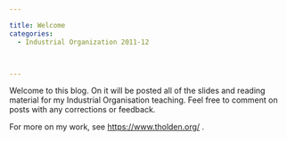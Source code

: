 ```yaml
---

title: Welcome
categories:
  - Industrial Organization 2011-12



---
```

Welcome to this blog. On it will be posted all of the slides and reading material for my Industrial Organisation teaching. Feel free to comment on posts with any corrections or feedback.



For more on my work, see <a href="https://www.tholden.org/">https://www.tholden.org/</a> .